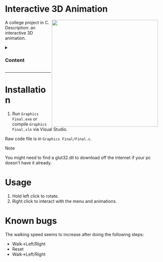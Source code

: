 # Interactive 3D Animation

<img align="right" style="width:350px; height:auto;" src="https://github.com/ElenaChes/C-Graphics-Basic-3D-Interactive-Animation/assets/54331769/efa5c0a3-9abd-4834-9a8f-8dd3a50ce739">

A college project in C.<br>
Description: an interactive 3D animation.

<details>
  <summary><h3>Content</h3></summary>

- [Installation](#installation)
- [Usage](#usage)
- [Known bugs](#known-bugs)

</details>
<hr>

# Installation

1. Run `Graphics Final.exe` or compile `Graphics Final.sln` via Visual Studio.

Raw code file is in `Graphics Final/Final.c`.

> [!NOTE]
> You might need to find a glut32.dll to download off the internet if your pc doesn't have it already.

# Usage

1. Hold left click to rotate.
2. Right click to interact with the menu and animations.

# Known bugs

The walking speed seems to increase after doing the following steps:

- Walk->Left/Right
- Reset
- Walk->Left/Right
